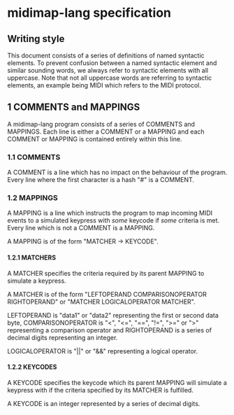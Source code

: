 # midimap-lang specification
## Writing style
This document consists of a series of definitions of named syntactic elements. To prevent confusion between a named syntactic element and similar sounding words, we always refer to syntactic elements with all uppercase. Note that not all uppercase words are referring to syntactic elements, an example being MIDI which refers to the MIDI protocol.
## 1 COMMENTS and MAPPINGS
A midimap-lang program consists of a series of COMMENTS and MAPPINGS. Each line is either a COMMENT or a MAPPING and each COMMENT or MAPPING is contained entirely within this line.
### 1.1 COMMENTS
A COMMENT is a line which has no impact on the behaviour of the program. Every line where the first character is a hash "#" is a COMMENT.
### 1.2 MAPPINGS
A MAPPING is a line which instructs the program to map incoming MIDI events to a simulated keypress with *some* keycode if *some* criteria is met. Every line which is not a COMMENT is a MAPPING.

A MAPPING is of the form "MATCHER -> KEYCODE".
#### 1.2.1 MATCHERS
A MATCHER specifies the criteria required by its parent MAPPING to simulate a keypress.

A MATCHER is of the form "LEFTOPERAND COMPARISONOPERATOR RIGHTOPERAND" or "MATCHER LOGICALOPERATOR MATCHER".

LEFTOPERAND is "data1" or "data2" representing the first or second data byte, COMPARISONOPERATOR is "<", "<=", "==", "!=", ">=" or ">" representing a comparison operator and RIGHTOPERAND is a series of decimal digits representing an integer.

LOGICALOPERATOR is "||" or "&&" representing a logical operator.
#### 1.2.2 KEYCODES
A KEYCODE specifies the keycode which its parent MAPPING will simulate a keypress with if the criteria specified by its MATCHER is fulfilled.

A KEYCODE is an integer represented by a series of decimal digits.
